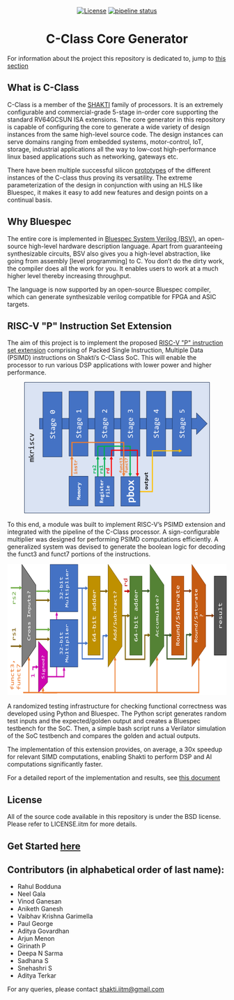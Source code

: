 <div class="title-block" style="text-align: center;" align="center">

[![License](https://img.shields.io/badge/License-BSD%203--Clause-blue.svg)](LICENSE)
[![pipeline status](https://gitlab.com/shaktiproject/cores/c-class/badges/master/pipeline.svg)](https://gitlab.com/shaktiproject/cores/c-class/commits/master)
# C-Class Core Generator
</div>

For information about the project this repository is dedicated to, jump to [this section](#pext)

## What is C-Class 

C-Class is a member of the [SHAKTI](https://shakti.org.in) family of processors.
It is an extremely configurable and commercial-grade 5-stage in-order core supporting the standard
RV64GCSUN ISA extensions. The core generator in this repository is capable of configuring the core
to generate a wide variety of design instances from the same high-level source code. The design instances
can serve domains ranging from embedded systems, motor-control, IoT, storage, industrial applications
all the way to low-cost high-performance linux based applications such as networking, gateways etc.

There have been multiple successful silicon [prototypes](http://shakti.org.in/tapeout.html)
of the different instances of the C-class thus proving its versatility. The extreme parameterization
of the design in conjunction with using an HLS like Bluespec, it makes it easy to add new features
and design points on a continual basis.

## Why Bluespec
The entire core is implemented in [Bluespec System Verilog (BSV)](https://github.com/BSVLang/Main), 
an open-source high-level hardware description language. Apart from guaranteeing synthesizable
circuits, BSV also gives you a high-level abstraction, like going from assembly [level programming] 
to C. You don’t do the dirty work, the compiler does all the work for you. It enables users to work 
at a much higher level thereby increasing throughput. 

The language is now supported by an open-source Bluespec compiler, which can generate synthesizable
verilog compatible for FPGA and ASIC targets.

<a name="pext"></a>
## RISC-V "P" Instruction Set Extension

The aim of this project is to implement the proposed [RISC-V "P" instruction set extension](https://github.com/riscv/riscv-p-spec/blob/master/P-ext-proposal.adoc) comprising
of Packed Single Instruction, Multiple Data (PSIMD) instructions on Shakti’s C-Class SoC. This will 
enable the processor to run various DSP applications with lower power and higher performance.

<p align="center"> <img src="pipeline.png" height="300" /> </p>

To this end, a module was built to implement RISC-V’s PSIMD extension and integrated with the pipeline
of the C-Class processor. A sign-configurable multiplier was designed for performing PSIMD computations
efficiently. A generalized system was devised to generate the boolean logic for decoding the funct3 and
funct7 portions of the instructions.

<p align="center"> <img src="pbox_data_flow.png" height="300" /> </p>

A randomized testing infrastructure for checking functional correctness was developed using Python and 
Bluespec. The Python script generates random test inputs and the expected/golden output and creates a
Bluespec testbench for the SoC. Then, a simple bash script runs a Verilator simulation of the SoC testbench
and compares the golden and actual outputs.

The implementation of this extension provides, on average, a 30x speedup for relevant SIMD computations,
enabling Shakti to perform DSP and AI computations significantly faster.

For a detailed report of the implementation and results, see [this document](Project_Report_part-1.pdf)

## License
All of the source code available in this repository is under the BSD license. 
Please refer to LICENSE.iitm for more details.

## Get Started [here](https://c-class.readthedocs.io/)

## Contributors (in alphabetical order of last name):

- Rahul Bodduna
- Neel Gala
- Vinod Ganesan
- Aniketh Ganesh
- Vaibhav Krishna Garimella
- Paul George
- Aditya Govardhan
- Arjun Menon
- Girinath P
- Deepa N Sarma
- Sadhana S
- Snehashri S
- Aditya Terkar

For any queries, please contact shakti.iitm@gmail.com



